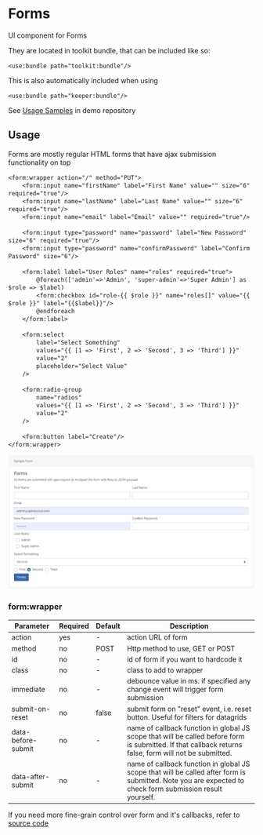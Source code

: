 # Forms

UI component for Forms

They are located in toolkit bundle, that can be included like so: 

```xhtml
<use:bundle path="toolkit:bundle"/>
```
This is also automatically included when using

```xhtml
<use:bundle path="keeper:bundle"/>
```

See [Usage Samples](https://github.com/spiral/app-keeper/blob/master/app/views/keeper/showcase/forms.dark.php) in demo repository

## Usage

Forms are mostly regular HTML forms that have ajax submission functionality on top

```xhtml
<form:wrapper action="/" method="PUT">
    <form:input name="firstName" label="First Name" value="" size="6" required="true"/>
    <form:input name="lastName" label="Last Name" value="" size="6" required="true"/>
    <form:input name="email" label="Email" value="" required="true"/>

    <form:input type="password" name="password" label="New Password" size="6" required="true"/>
    <form:input type="password" name="confirmPassword" label="Confirm Password" size="6"/>

    <form:label label="User Roles" name="roles" required="true">
        @foreach(['admin'=>'Admin', 'super-admin'=>'Super Admin'] as $role => $label)
        <form:checkbox id="role-{{ $role }}" name="roles[]" value="{{ $role }}" label="{{$label}}"/>
        @endforeach
    </form:label>

    <form:select
        label="Select Something"
        values="{{ [1 => 'First', 2 => 'Second', 3 => 'Third'] }}"
        value="2"
        placeholder="Select Value"
    />

    <form:radio-group
        name="radios"
        values="{{ [1 => 'First', 2 => 'Second', 3 => 'Third'] }}"
        value="2"
    />

    <form:button label="Create"/>
</form:wrapper>
```

![Form image](./form.png)

### form:wrapper

Parameter|Required|Default|Description
--- | --- | --- |---
action|yes|-|action URL of form
method|no|POST|Http method to use, GET or POST
id|no|-|id of form if you want to hardcode it
class|no|-|class to add to wrapper
immediate|no|-|debounce value in ms. if specified any change event will trigger form submission
submit-on-reset|no|false|submit form on "reset" event, i.e. reset button. Useful for filters for datagrids
data-before-submit|no|-|name of callback function in global JS scope that will be called before form is submitted. If that callback returns false, form will not be submitted. 
data-after-submit|no|-|name of callback function in global JS scope that will be called after form is submitted. Note you are expected to check form submission result yourself.

If you need more fine-grain control over form and it's callbacks, refer to [source code](https://github.com/spiral/toolkit/blob/master/packages/form/src/Form.ts)


